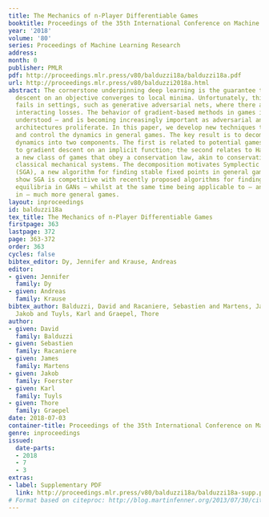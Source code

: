 ```yaml
---
title: The Mechanics of n-Player Differentiable Games
booktitle: Proceedings of the 35th International Conference on Machine Learning
year: '2018'
volume: '80'
series: Proceedings of Machine Learning Research
address: 
month: 0
publisher: PMLR
pdf: http://proceedings.mlr.press/v80/balduzzi18a/balduzzi18a.pdf
url: http://proceedings.mlr.press/v80/balduzzi2018a.html
abstract: The cornerstone underpinning deep learning is the guarantee that gradient
  descent on an objective converges to local minima. Unfortunately, this guarantee
  fails in settings, such as generative adversarial nets, where there are multiple
  interacting losses. The behavior of gradient-based methods in games is not well
  understood – and is becoming increasingly important as adversarial and multi-objective
  architectures proliferate. In this paper, we develop new techniques to understand
  and control the dynamics in general games. The key result is to decompose the second-order
  dynamics into two components. The first is related to potential games, which reduce
  to gradient descent on an implicit function; the second relates to Hamiltonian games,
  a new class of games that obey a conservation law, akin to conservation laws in
  classical mechanical systems. The decomposition motivates Symplectic Gradient Adjustment
  (SGA), a new algorithm for finding stable fixed points in general games. Basic experiments
  show SGA is competitive with recently proposed algorithms for finding local Nash
  equilibria in GANs – whilst at the same time being applicable to – and having guarantees
  in – much more general games.
layout: inproceedings
id: balduzzi18a
tex_title: The Mechanics of n-Player Differentiable Games
firstpage: 363
lastpage: 372
page: 363-372
order: 363
cycles: false
bibtex_editor: Dy, Jennifer and Krause, Andreas
editor:
- given: Jennifer
  family: Dy
- given: Andreas
  family: Krause
bibtex_author: Balduzzi, David and Racaniere, Sebastien and Martens, James and Foerster,
  Jakob and Tuyls, Karl and Graepel, Thore
author:
- given: David
  family: Balduzzi
- given: Sebastien
  family: Racaniere
- given: James
  family: Martens
- given: Jakob
  family: Foerster
- given: Karl
  family: Tuyls
- given: Thore
  family: Graepel
date: 2018-07-03
container-title: Proceedings of the 35th International Conference on Machine Learning
genre: inproceedings
issued:
  date-parts:
  - 2018
  - 7
  - 3
extras:
- label: Supplementary PDF
  link: http://proceedings.mlr.press/v80/balduzzi18a/balduzzi18a-supp.pdf
# Format based on citeproc: http://blog.martinfenner.org/2013/07/30/citeproc-yaml-for-bibliographies/
---
```

